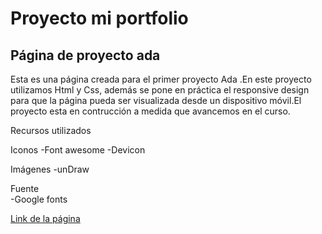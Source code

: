 # Proyecto mi portfolio

## Página de proyecto ada

Esta es una página creada para el primer proyecto Ada .En este proyecto utilizamos Html y Css, además se pone en práctica el responsive design para que la página pueda ser visualizada desde un dispositivo móvil.El proyecto esta en contrucción a medida que avancemos en el curso.

Recursos utilizados

Iconos 
-Font awesome
-Devicon

Imágenes
-unDraw


Fuente        
-Google fonts

[Link de la página](https://mi-portfolio.netlify.app)
